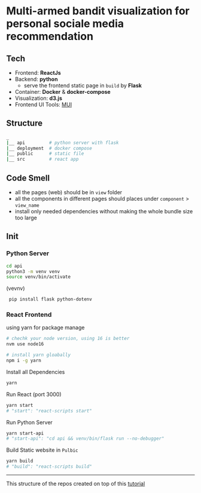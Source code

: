 # Multi-armed bandit visualization for personal sociale media recommendation

## Tech
- Frontend: **ReactJs**
- Backend: **python**
    - serve the frontend static page in `build` by **Flask**
- Container: **Docker** & **docker-compose**
- Visualization: **d3.js**
- Frontend UI Tools: [MUI](https://mui.com/)



## Structure
```bash
_
|__ api         # python server with flask
|__ deployment  # docker compose
|__ public      # static file
|__ src         # react app

```

## Code Smell
- all the pages (web) should be in `view` folder
- all the components in different pages should places under  `component` > `view_name`
- install only needed dependencies without making the whole bundle size too large


## Init
### Python Server
```bash
cd api
python3 -m venv venv
source venv/bin/activate
```

(vevnv)
```bash
 pip install flask python-dotenv
```


### React Frontend
using yarn for package manage
```bash
# chechk your node version, using 16 is better
nvm use node16

# install yarn gloabally
npm i -g yarn
```

Install all Dependencies
```bash
yarn 
```

Run React (port 3000)
```bash
yarn start
# "start": "react-scripts start"
```

Run Python Server
```bash
yarn start-api
# "start-api": "cd api && venv/bin/flask run --no-debugger"
```


Build Static website in `Pulbic`
```bash
yarn build
# "build": "react-scripts build"
```



---




This structure of the repos created on top of this [tutorial](https://blog.miguelgrinberg.com/post/how-to-create-a-react--flask-project)


